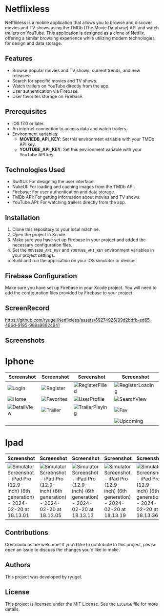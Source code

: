 # Netflixless

Netflixless is a mobile application that allows you to browse and discover movies and TV shows using the TMDb (The Movie Database) API and watch trailers on YouTube. This application is designed as a clone of Netflix, offering a similar browsing experience while utilizing modern technologies for design and data storage.

## Features

- Browse popular movies and TV shows, current trends, and new releases.
- Search for specific movies and TV shows.
- Watch trailers on YouTube directly from the app.
- User authentication via Firebase.
- User favorites storage on Firebase.

## Prerequisites

- iOS 17.0 or later.
- An internet connection to access data and watch trailers.
- Environment variables:
  - **MOVIEDB_API_KEY**: Set this environment variable with your TMDb API key.
  - **YOUTUBE_API_KEY**: Set this environment variable with your YouTube API key.

## Technologies Used

- SwiftUI: For designing the user interface.
- NukeUI: For loading and caching images from the TMDb API.
- Firebase: For user authentication and data storage.
- TMDb API: For getting information about movies and TV shows.
- YouTube API: For watching trailers directly from the app.

## Installation

1. Clone this repository to your local machine.
2. Open the project in Xcode.
3. Make sure you have set up Firebase in your project and added the necessary configuration files.
4. Set the `MOVIEDB_API_KEY` and `YOUTUBE_API_KEY` environment variables in your project settings.
5. Build and run the application on your iOS simulator or device.

## Firebase Configuration

Make sure you have set up Firebase in your Xcode project. You will need to add the configuration files provided by Firebase to your project.

## ScreenRecord

https://github.com/ryugel/Netflixless/assets/69274926/99d2bdfb-ed65-486d-9195-989a9882c941

## Screenshots
# Iphone
| Screenshot | Screenshot | Screenshot | Screenshot |
|------------|------------|------------|------------|
| ![LogIn](https://github.com/ryugel/Netflixless/assets/69274926/97a806e0-7360-4658-a7f4-0ebfbeb35daf) | ![Register](https://github.com/ryugel/Netflixless/assets/69274926/26a9525e-01c4-4192-931c-50217505e548) | ![RegisterFilled](https://github.com/ryugel/Netflixless/assets/69274926/a90d6c87-6fc6-4c4f-856c-8c7056e8d2ee) | ![RegisterLoading](https://github.com/ryugel/Netflixless/assets/69274926/67f52d6e-6c61-46b2-b151-2e42948d7ec1) |
| ![Home](https://github.com/ryugel/Netflixless/assets/69274926/efeb5ad1-4cce-4a6f-996d-0ffab74fac09) | ![Favorites](https://github.com/ryugel/Netflixless/assets/69274926/04c116c4-02fc-4dd9-bd79-ccf369f49696) | ![UserProfile](https://github.com/ryugel/Netflixless/assets/69274926/7382a672-f8e5-4135-a14c-0968979ac160) | ![SearchView](https://github.com/ryugel/Netflixless/assets/69274926/456f2bad-bfd4-4aec-a750-e35851808c92) |
| ![DetailView](https://github.com/ryugel/Netflixless/assets/69274926/09e321ad-e4c9-4ba0-9c7d-b0bf2a1dcdd0) | ![Trailer](https://github.com/ryugel/Netflixless/assets/69274926/2905fcf9-1479-4e29-af79-eec21efd88d8) | ![TrailerPlaying](https://github.com/ryugel/Netflixless/assets/69274926/53bdee0a-b2bc-4b0e-8a7d-84874bb8b76e) | ![Fav](https://github.com/ryugel/Netflixless/assets/69274926/7bc9310d-7922-4d8c-8571-b4f5fb1f3637) |
| | | | ![Upcoming](https://github.com/ryugel/Netflixless/assets/69274926/a6ed3feb-1c32-4f48-953e-d8f87d86efcc) |

# Ipad

| Screenshot | Screenshot | Screenshot | Screenshot | Screenshot |
|------------|------------|------------|------------|------------|
| ![Simulator Screenshot - iPad Pro (12.9-inch) (6th generation) - 2024-02-20 at 18.13.01](https://github.com/ryugel/Netflixless/assets/69274926/9529ea49-84bb-4f8a-ab3f-11ed52333f88) | ![Simulator Screenshot - iPad Pro (12.9-inch) (6th generation) - 2024-02-20 at 18.13.05](https://github.com/ryugel/Netflixless/assets/69274926/2730ceb8-c37c-4b89-b8c6-ce6424cc3f22) | ![Simulator Screenshot - iPad Pro (12.9-inch) (6th generation) - 2024-02-20 at 18.13.13](https://github.com/ryugel/Netflixless/assets/69274926/99e281ab-45d5-489a-9222-286919bba726) | ![Simulator Screenshot - iPad Pro (12.9-inch) (6th generation) - 2024-02-20 at 18.13.19](https://github.com/ryugel/Netflixless/assets/69274926/eedfcf2d-ae39-42b3-ad10-6f10d5836b4d) | ![Simulator Screenshot - iPad Pro (12.9-inch) (6th generation) - 2024-02-20 at 18.13.36](https://github.com/ryugel/Netflixless/assets/69274926/69feb68d-ae06-4695-ae65-ac0b88085afa) |

## Contributions

Contributions are welcome! If you'd like to contribute to this project, please open an issue to discuss the changes you'd like to make.

## Authors

This project was developed by ryugel.

## License

This project is licensed under the MIT License. See the `LICENSE` file for more details.


